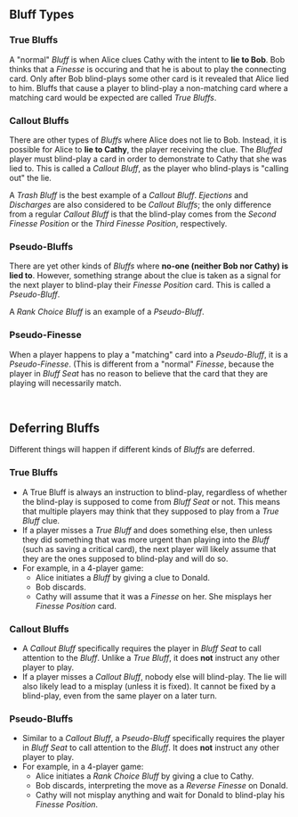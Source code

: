 ## Bluff Types

### True Bluffs

A "normal" *Bluff* is when Alice clues Cathy with the intent to **lie to Bob**. Bob thinks that a *Finesse* is occuring and that he is about to play the connecting card. Only after Bob blind-plays some other card is it revealed that Alice lied to him. Bluffs that cause a player to blind-play a non-matching card where a matching card would be expected are called *True Bluffs*.

### Callout Bluffs

There are other types of *Bluffs* where Alice does not lie to Bob. Instead, it is possible for Alice to **lie to Cathy**, the player receiving the clue. The *Bluffed* player must blind-play a card in order to demonstrate to Cathy that she was lied to. This is called a *Callout Bluff*, as the player who blind-plays is "calling out" the lie.

A *Trash Bluff* is the best example of a *Callout Bluff*. *Ejections* and *Discharges* are also considered to be *Callout Bluffs*; the only difference from a regular *Callout Bluff* is that the blind-play comes from the *Second Finesse Position* or the *Third Finesse Position*, respectively.

### Pseudo-Bluffs

There are yet other kinds of *Bluffs* where **no-one (neither Bob nor Cathy) is lied to**. However, something strange about the clue is taken as a signal for the next player to blind-play their *Finesse Position* card. This is called a *Pseudo-Bluff*.

A *Rank Choice Bluff* is an example of a *Pseudo-Bluff*.

### Pseudo-Finesse

When a player happens to play a "matching" card into a *Pseudo-Bluff*, it is a *Pseudo-Finesse*. (This is different from a "normal" *Finesse*, because the player in *Bluff Seat* has no reason to believe that the card that they are playing will necessarily match.

<br />

## Deferring Bluffs

Different things will happen if different kinds of *Bluffs* are deferred.

### True Bluffs

* A True Bluff is always an instruction to blind-play, regardless of whether the blind-play is supposed to come from *Bluff Seat* or not. This means that multiple players may think that they supposed to play from a *True Bluff* clue.
* If a player misses a *True Bluff* and does something else, then unless they did something that was more urgent than playing into the *Bluff* (such as saving a critical card), the next player will likely assume that they are the ones supposed to blind-play and will do so.
* For example, in a 4-player game:
  * Alice initiates a *Bluff* by giving a clue to Donald.
  * Bob discards.
  * Cathy will assume that it was a *Finesse* on her. She misplays her *Finesse Position* card.

### Callout Bluffs

* A *Callout Bluff* specifically requires the player in *Bluff Seat* to call attention to the *Bluff*. Unlike a *True Bluff*, it does **not** instruct any other player to play.
* If a player misses a *Callout Bluff*, nobody else will blind-play. The lie will also likely lead to a misplay (unless it is fixed). It cannot be fixed by a blind-play, even from the same player on a later turn.

### Pseudo-Bluffs

* Similar to a *Callout Bluff*, a *Pseudo-Bluff* specifically requires the player in *Bluff Seat* to call attention to the *Bluff*. It does **not** instruct any other player to play.
* For example, in a 4-player game:
  * Alice initiates a *Rank Choice Bluff* by giving a clue to Cathy.
  * Bob discards, interpreting the move as a *Reverse Finesse* on Donald.
  * Cathy will not misplay anything and wait for Donald to blind-play his *Finesse Position*.
